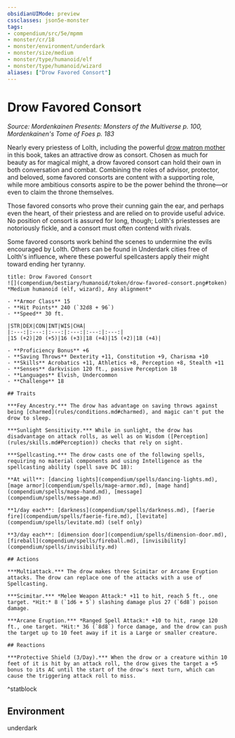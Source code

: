 ```yaml
---
obsidianUIMode: preview
cssclasses: json5e-monster
tags:
- compendium/src/5e/mpmm
- monster/cr/18
- monster/environment/underdark
- monster/size/medium
- monster/type/humanoid/elf
- monster/type/humanoid/wizard
aliases: ["Drow Favored Consort"]
---
```

# Drow Favored Consort
*Source: Mordenkainen Presents: Monsters of the Multiverse p. 100, Mordenkainen's Tome of Foes p. 183*  

Nearly every priestess of Lolth, including the powerful [drow matron mother](2.%20GM%20Tools/5eTools%20Compendium%20&%20Rules/z_compendium/bestiary/humanoid/b_drow-matron-mother-mpmm.md) in this book, takes an attractive drow as consort. Chosen as much for beauty as for magical might, a drow favored consort can hold their own in both conversation and combat. Combining the roles of advisor, protector, and beloved, some favored consorts are content with a supporting role, while more ambitious consorts aspire to be the power behind the throne—or even to claim the throne themselves.

Those favored consorts who prove their cunning gain the ear, and perhaps even the heart, of their priestess and are relied on to provide useful advice. No position of consort is assured for long, though; Lolth's priestesses are notoriously fickle, and a consort must often contend with rivals.

Some favored consorts work behind the scenes to undermine the evils encouraged by Lolth. Others can be found in Underdark cities free of Lolth's influence, where these powerful spellcasters apply their might toward ending her tyranny.

```ad-statblock
title: Drow Favored Consort
![](compendium/bestiary/humanoid/token/drow-favored-consort.png#token)
*Medium humanoid (elf, wizard), Any alignment*

- **Armor Class** 15 
- **Hit Points** 240 (`32d8 + 96`)
- **Speed** 30 ft.

|STR|DEX|CON|INT|WIS|CHA|
|:---:|:---:|:---:|:---:|:---:|:---:|
|15 (+2)|20 (+5)|16 (+3)|18 (+4)|15 (+2)|18 (+4)|

- **Proficiency Bonus** +6
- **Saving Throws** Dexterity +11, Constitution +9, Charisma +10
- **Skills** Acrobatics +11, Athletics +8, Perception +8, Stealth +11
- **Senses** darkvision 120 ft., passive Perception 18
- **Languages** Elvish, Undercommon
- **Challenge** 18

## Traits

***Fey Ancestry.*** The drow has advantage on saving throws against being [charmed](rules/conditions.md#charmed), and magic can't put the drow to sleep.

***Sunlight Sensitivity.*** While in sunlight, the drow has disadvantage on attack rolls, as well as on Wisdom ([Perception](rules/skills.md#Perception)) checks that rely on sight.

***Spellcasting.*** The drow casts one of the following spells, requiring no material components and using Intelligence as the spellcasting ability (spell save DC 18):

**At will**: [dancing lights](compendium/spells/dancing-lights.md), [mage armor](compendium/spells/mage-armor.md), [mage hand](compendium/spells/mage-hand.md), [message](compendium/spells/message.md)

**1/day each**: [darkness](compendium/spells/darkness.md), [faerie fire](compendium/spells/faerie-fire.md), [levitate](compendium/spells/levitate.md) (self only)

**3/day each**: [dimension door](compendium/spells/dimension-door.md), [fireball](compendium/spells/fireball.md), [invisibility](compendium/spells/invisibility.md)

## Actions

***Multiattack.*** The drow makes three Scimitar or Arcane Eruption attacks. The drow can replace one of the attacks with a use of Spellcasting.

***Scimitar.*** *Melee Weapon Attack:* +11 to hit, reach 5 ft., one target. *Hit:* 8 (`1d6 + 5`) slashing damage plus 27 (`6d8`) poison damage.

***Arcane Eruption.*** *Ranged Spell Attack:* +10 to hit, range 120 ft., one target. *Hit:* 36 (`8d8`) force damage, and the drow can push the target up to 10 feet away if it is a Large or smaller creature.

## Reactions

***Protective Shield (3/Day).*** When the drow or a creature within 10 feet of it is hit by an attack roll, the drow gives the target a +5 bonus to its AC until the start of the drow's next turn, which can cause the triggering attack roll to miss.
```
^statblock

## Environment

underdark